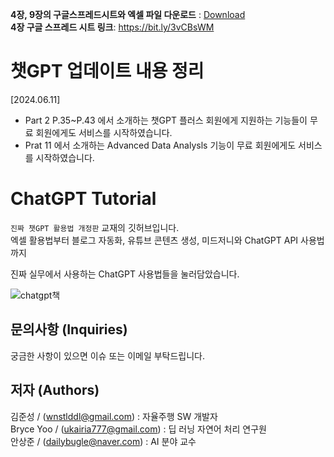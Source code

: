 **4장, 9장의 구글스프레드시트와 엑셀 파일 다운로드** : [Download](https://github.com/wikibook/chatgpt-recipes/archive/refs/heads/main.zip)  
**4장 구글 스프레드 시트 링크**: https://bit.ly/3vCBsWM
# 챗GPT 업데이트 내용 정리
[2024.06.11]
* Part 2 P.35~P.43 에서 소개하는 챗GPT 플러스 회원에게 지원하는 기능들이 무료 회원에게도 서비스를 시작하였습니다.
* Prat 11 에서 소개하는 Advanced Data Analysls 기능이 무료 회원에게도 서비스를 시작하였습니다.
# ChatGPT Tutorial
`진짜 챗GPT 활용법 개정판` 교재의 깃허브입니다.  
엑셀 활용법부터 블로그 자동화, 유튜브 콘텐츠 생성, 미드저니와 ChatGPT API 사용법까지  

진짜 실무에서 사용하는 ChatGPT 사용법들을 눌러담았습니다.

![chatgpt책](https://github.com/chatgpt-kr/chatgpt-tutorial-second-edition/assets/79401093/041834cf-3207-48a3-82f5-0b166f5b0183)

문의사항 (Inquiries)
---
궁금한 사항이 있으면 이슈 또는 이메일 부탁드립니다.

저자 (Authors)
---
김준성 / (wnstlddl@gmail.com)  : 자율주행 SW 개발자  
Bryce Yoo / (ukairia777@gmail.com) : 딥 러닝 자연어 처리 연구원  
안상준 / (dailybugle@naver.com) : AI 분야 교수
